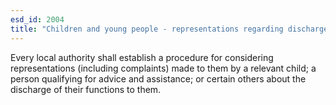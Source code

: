 ```yaml
---
esd_id: 2004
title: "Children and young people - representations regarding discharge of duties"
---
```


Every local authority shall establish a procedure for considering representations (including complaints) made to them by a relevant child; a person qualifying for advice and assistance; or certain others about the discharge of their functions to them.

